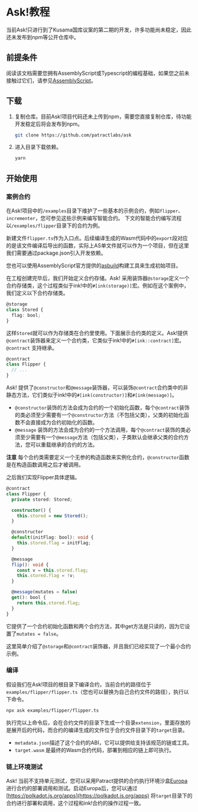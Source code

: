 # Ask!教程

当前Ask!只进行到了Kusama国库议案的第二期的开发，许多功能尚未稳定，因此还未发布到npm等公开仓库中。

## 前提条件

阅读该文档需要您拥有AssemblyScript或Typescript的编程基础，如果您之前未接触过它们，请参见[AssemblyScript](https://www.assemblyscript.org/)。

## 下载

1. 复制仓库。目前Ask!项目代码还未上传到npm，需要您直接复制仓库，待功能开发稳定后将会发布到npm。

    ```bash
    git clone https://github.com/patractlabs/ask
    ```
2. 进入目录下载依赖。

    ```bash
    yarn
    ```

## 开始使用

### 案例合约

在Ask!项目中的`/examples`目录下维护了一些基本的示例合约，例如`flipper`、`incrementer`，您可参见这些示例来编写智能合约。
下文的智能合约编写流程以`/examples/flipper`目录下的合约为例。

新建文件`flipper.ts`作为入口点。后续编译生成的Wasm代码中的`export`段对应的是该文件编译后导出的函数，实际上AS单文件就可以作为一个项目，但在这里我们需要通过package.json引入开发依赖。

<!-- TODO：需要编写包发布后的项目流程 -->
<!-- 就像JS/TS项目那样， -->

 您也可以使用AssemblyScript官方提供的[asbuild](https://github.com/AssemblyScript/asbuild/)构建工具来生成初始项目。

在工程创建完毕后，我们开始定义合约存储。Ask! 采用装饰器`@storage`定义一个合约存储类，这个过程类似于ink!中的`#[ink(storage)]`宏。例如在这个案例中，我们定义以下合约存储类。

```ts
@storage
class Stored {
  flag: bool;
}
```

这样`Stored`就可以作为存储类在合约里使用。下面展示合约类的定义。Ask!提供`@contract`装饰器来定义一个合约类，它类似于ink!中的`#[ink::contract]`宏。`@contract` 支持继承。

```ts
@contract
class Flipper {
  // ...
}
```

Ask! 提供了`@constructor`和`@message`装饰器，可以装饰`@contract`合约类中的非静态方法，它们类似于ink!中的`#[ink(constructor)]`和`#[ink(message)]`。

- `@constructor`装饰的方法会成为合约的一个初始化函数，每个`@contract`装饰的类必须至少需要有一个`@constructor`方法（不包括父类），父类的初始化函数不会直接成为合约初始化的函数。
- `@message` 装饰的方法会成为合约的一个方法调用，每个`@contract`装饰的类必须至少需要有一个`@message`方法（包括父类），子类默认会继承父类的合约方法，您可以重载继承的合约的方法。

**注意** 每个合约类需要定义一个无参的构造函数来实例化合约，`@constructor`函数是在构造函数调用之后才被调用。

<!-- TODO: 增加 @ignore 装饰器 -->

之后我们实现Flipper具体逻辑。

```ts
@contract
class Flipper {
  private stored: Stored;

  constructor() {
    this.stored = new Stored();
  }

  @constructor
  default(initFlag: bool): void {
    this.stored.flag = initFlag;
  }

  @message
  flip(): void {
    const v = this.stored.flag;
    this.stored.flag = !v;
  }

  @message(mutates = false)
  get(): bool {
    return this.stored.flag;
  }
}
```

它提供了一个合约初始化函数和两个合约方法，其中get方法是只读的，因为它设置了`mutates = false`。

这里简单介绍了`@storage`和`@contract`装饰器，并且我们已经实现了一个最小合约示例。

### 编译

假设我们在Ask!项目的根目录下编译合约，当前合约的路径位于`examples/flipper/flipper.ts`（您也可以替换为自己合约文件的路径），执行以下命令。

```bash
npx ask examples/flipper/flipper.ts
```

执行完以上命令后，会在合约文件的目录下生成一个目录`extension`，里面存放的是展开后的代码，而合约的编译生成的文件位于合约文件目录下的`target`目录。

- `metadata.json`描述了这个合约的ABI，它可以提供给支持该规范的链或工具。
- `target.wasm` 是最终的Wasm合约代码，部署到相应的链上即可执行。

### 链上环境测试

Ask! 当前不支持单元测试，您可以采用Patract提供的合约执行环境沙盒[Europa](../europa/intro/overview)进行合约的部署调用和测试。启动Europa后，您可以通过 [https://polkadot.js.org/apps](https://polkadot.js.org/apps) 将`target`目录下的合约进行部署和调用，这个过程和ink!合约的操作过程一致。

